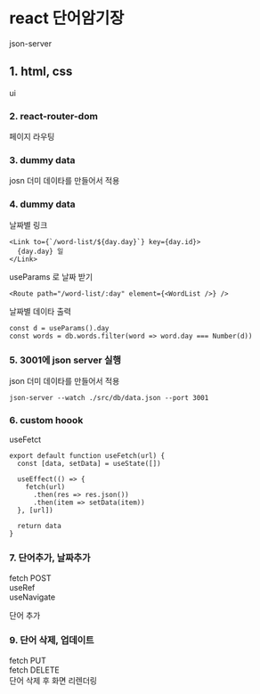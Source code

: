 # react 단어암기장

json-server

## 1. html, css

ui

### 2. react-router-dom

페이지 라우팅

### 3. dummy data

josn 더미 데이타를 만들어서 적용

### 4. dummy data

날짜별 링크

```
<Link to={`/word-list/${day.day}`} key={day.id}>
  {day.day} 일
</Link>
```

useParams 로 날짜 받기

```
<Route path="/word-list/:day" element={<WordList />} />
```

날짜별 데이타 출력

```
const d = useParams().day
const words = db.words.filter(word => word.day === Number(d))
```

### 5. 3001에 json server 실행

json 더미 데이타를 만들어서 적용

```
json-server --watch ./src/db/data.json --port 3001
```

### 6. custom hoook

useFetct

```
export default function useFetch(url) {
  const [data, setData] = useState([])

  useEffect(() => {
    fetch(url)
      .then(res => res.json())
      .then(item => setData(item))
  }, [url])

  return data
}
```

### 7. 단어추가, 날짜추가

fetch POST  
useRef  
useNavigate

단어 추가

### 9. 단어 삭제, 업데이트

fetch PUT  
fetch DELETE  
단어 삭제 후 화면 리렌더링
